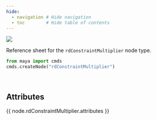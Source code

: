 ```yaml
---
hide:
  - navigation # Hide navigation
  - toc        # Hide table of contents
---
```


<img class="node-header" src=https://user-images.githubusercontent.com/2152766/107141752-d9dee480-6922-11eb-9e8b-74ede169db12.png>


Reference sheet for the `rdConstraintMultiplier` node type.

```py
from maya import cmds
cmds.createNode("rdConstraintMultiplier")
```

<br>

## Attributes

{{ node.rdConstraintMultiplier.attributes }}
